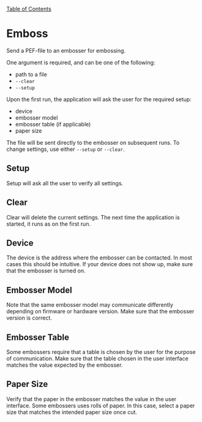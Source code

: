 [Table of Contents](toc.md)

# Emboss #
Send a PEF-file to an embosser for embossing.

One argument is required, and can be one of the following:
  * path to a file
  * `--clear`
  * `--setup`

Upon the first run, the application will ask the user for the required setup:
  * device
  * embosser model
  * embosser table (if applicable)
  * paper size

The file will be sent directly to the embosser on subsequent runs. To change settings, use either `--setup` or `--clear`.

## Setup ##
Setup will ask all the user to verify all settings.

## Clear ##
Clear will delete the current settings. The next time the application is started, it runs as on the first run.

## Device ##
The device is the address where the embosser can be contacted. In most cases this should be intuitive. If your device does not show up, make sure that the embosser is turned on.

## Embosser Model ##
Note that the same embosser model may communicate differently depending on firmware or hardware version. Make sure that the embosser version is correct.

## Embosser Table ##
Some embossers require that a table is chosen by the user for the purpose of communication. Make sure that the table chosen in the user interface matches the value expected by the embosser.

## Paper Size ##
Verify that the paper in the embosser matches the value in the user interface. Some embossers uses rolls of paper. In this case, select a paper size that matches the intended paper size once cut.